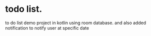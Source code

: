 # todo list.
to do list demo project in kotlin using room database. and also added notification to notify user at specific date
